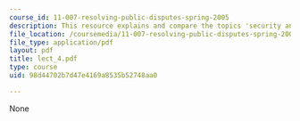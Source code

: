 ```yaml
---
course_id: 11-007-resolving-public-disputes-spring-2005
description: This resource explains and compare the topics 'security and liberty'.
file_location: /coursemedia/11-007-resolving-public-disputes-spring-2005/98d44702b7d47e4169a8535b52748aa0_lect_4.pdf
file_type: application/pdf
layout: pdf
title: lect_4.pdf
type: course
uid: 98d44702b7d47e4169a8535b52748aa0

---
```

None